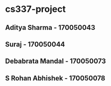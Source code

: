 # cs337-project
## Aditya Sharma    - 170050043
## Suraj            - 170050044
## Debabrata Mandal - 170050073
## S Rohan Abhishek - 170050078
